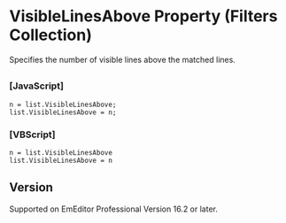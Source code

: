 # VisibleLinesAbove Property (Filters Collection)

Specifies the number of visible lines above the matched lines.

## 

### \[JavaScript\]

```
n = list.VisibleLinesAbove;
list.VisibleLinesAbove = n;
```

### \[VBScript\]

```
n = list.VisibleLinesAbove
list.VisibleLinesAbove = n
```

## Version

Supported on EmEditor Professional Version 16.2 or later.
